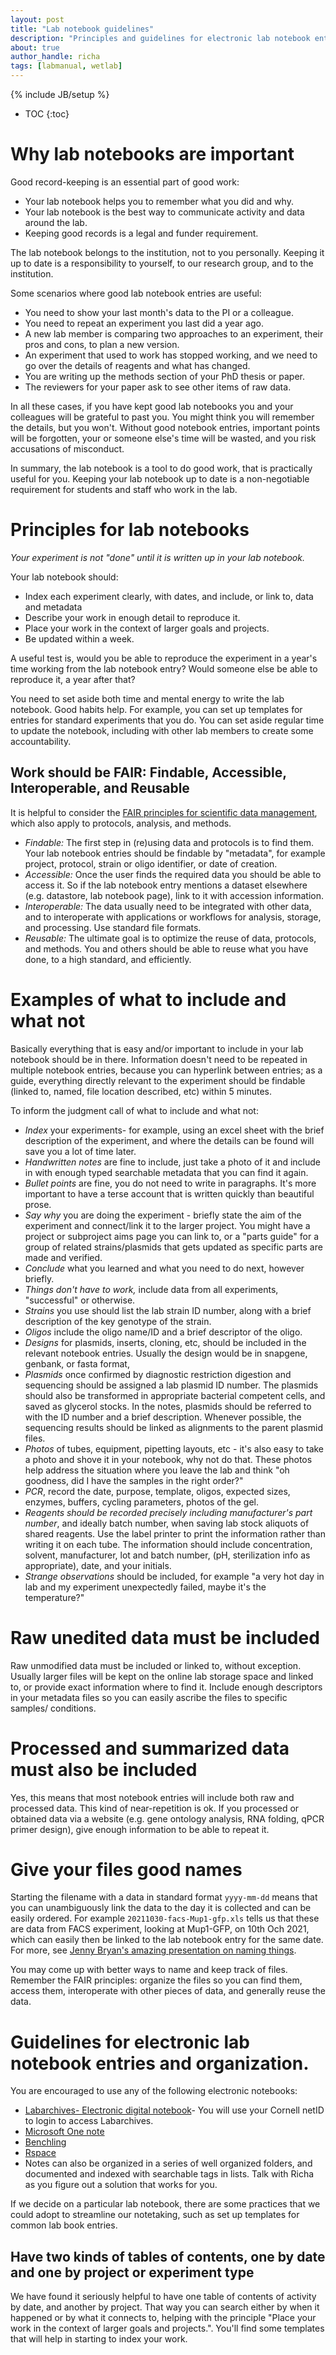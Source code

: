```yaml
---
layout: post
title: "Lab notebook guidelines"
description: "Principles and guidelines for electronic lab notebook entries and organization"
about: true
author_handle: richa
tags: [labmanual, wetlab]
---
```

{% include JB/setup %}

* TOC
{:toc}

# Why lab notebooks are important

Good record-keeping is an essential part of good work:

- Your lab notebook helps you to remember what you did and why.
- Your lab notebook is the best way to communicate activity and data around the lab.
- Keeping good records is a legal and funder requirement.

The lab notebook belongs to the institution, not to you personally.
Keeping it up to date is a responsibility to yourself, to our research group, and to the institution.

Some scenarios where good lab notebook entries are useful:

- You need to show your last month's data to the PI or a colleague.
- You need to repeat an experiment you last did a year ago.
- A new lab member is comparing two approaches to an experiment, their pros and cons, to plan a new version.
- An experiment that used to work has stopped working, and we need to go over the details of reagents and what has changed.
- You are writing up the methods section of your PhD thesis or paper.
- The reviewers for your paper ask to see other items of raw data.

In all these cases, if you have kept good lab notebooks you and your colleagues will be grateful to past you. You might think you will remember the details, but you won't.
Without good notebook entries, important points will be forgotten, your or someone else's time will be wasted, and you risk accusations of misconduct.

In summary, the lab notebook is a tool to do good work, that is practically useful for you. Keeping your lab notebook up to date is a non-negotiable requirement for students and staff who work in the lab.


# Principles for lab notebooks

*Your experiment is not "done" until it is written up in your lab notebook.*

Your lab notebook should:

- Index each experiment clearly, with dates, and include, or link to, data and metadata
- Describe your work in enough detail to reproduce it.
- Place your work in the context of larger goals and projects.
- Be updated within a week.

A useful test is, would you be able to reproduce the experiment in a year's time working from the lab notebook entry? Would someone else be able to reproduce it, a year after that?

You need to set aside both time and mental energy to write the lab notebook.
Good habits help.
For example, you can set up templates for entries for standard experiments that you do.
You can set aside regular time to update the notebook, including with other lab members to create some accountability.

## Work should be FAIR: Findable, Accessible, Interoperable, and Reusable

It is helpful to consider the [FAIR principles for scientific data management](https://www.go-fair.org/fair-principles/), which also apply to protocols, analysis, and methods.

- *Findable:* The first step in (re)using data and protocols is to find them. Your lab notebook entries should be findable by "metadata", for example project, protocol, strain or oligo identifier, or date of creation.
- *Accessible:* Once the user finds the required data you should be able to access it. So if the lab notebook entry mentions a dataset elsewhere (e.g. datastore, lab notebook page), link to it with accession information.
- *Interoperable:* The data usually need to be integrated with other data, and to interoperate with applications or workflows for analysis, storage, and processing. Use standard file formats.
- *Reusable:* The ultimate goal is to optimize the reuse of data, protocols, and methods. You and others should be able to reuse what you have done, to a high standard, and efficiently.


# Examples of what to include and what not

Basically everything that is easy and/or important to include in your lab notebook should be in there. Information doesn't need to be repeated in multiple notebook entries, because you can hyperlink between entries; as a guide, everything directly relevant to the experiment should be findable (linked to, named, file location described, etc) within 5 minutes.

To inform the judgment call of what to include and what not:

- *Index* your experiments- for example, using an excel sheet with the brief description of the experiment, and where the details can be found will save you a lot of time later.
- *Handwritten notes* are fine to include, just take a photo of it and include in with enough typed searchable metadata that you can find it again.
- *Bullet points* are fine, you do not need to write in paragraphs. It's more important to have a terse account that is written quickly than beautiful prose.
- *Say why* you are doing the experiment - briefly state the aim of the experiment and connect/link it to the larger project. You might have a project or subproject aims page you can link to, or a "parts guide" for a group of related strains/plasmids that gets updated as specific parts are made and verified.
- *Conclude* what you learned and what you need to do next, however briefly.
- *Things don't have to work,* include data from all experiments, "successful" or otherwise. 
- *Strains* you use should list the lab strain ID number, along with a brief description of the key genotype of the strain.
- *Oligos* include the oligo name/ID and a brief descriptor of the oligo.
- *Designs* for plasmids, inserts, cloning, etc, should be included in the relevant notebook entries. Usually the design would be in snapgene, genbank, or fasta format, 
- *Plasmids* once confirmed by diagnostic restriction digestion and sequencing should be assigned a lab plasmid ID number. The plasmids should also be transformed in appropriate bacterial competent cells, and saved as glycerol stocks. In the notes, plasmids should be referred to with the ID number and a brief description. Whenever possible, the sequencing results should be linked as alignments to the parent plasmid files.
- *Photos* of tubes, equipment, pipetting layouts, etc - it's also easy to take a photo and shove it in your notebook, why not do that. These photos help address the situation where you leave the lab and think "oh goodness, did I have the samples in the right order?"
- *PCR*, record the date, purpose, template, oligos, expected sizes, enzymes, buffers, cycling parameters, photos of the gel. 
- *Reagents should be recorded precisely including manufacturer's part number*, and ideally batch number, when saving lab stock aliquots of shared reagents. Use the label printer to print the information rather than writing it on each tube. The information should include concentration, solvent, manufacturer, lot and batch number, (pH, sterilization info as appropriate), date, and your initials. 
- *Strange observations* should be included, for example "a very hot day in lab and my experiment unexpectedly failed, maybe it's the temperature?"


# Raw unedited data must be included

Raw unmodified data must be included or linked to, without exception. Usually larger files will be kept on the online lab storage space and linked to, or provide exact information where to find it. Include enough descriptors in your metadata files so you can easily ascribe the files to specific samples/ conditions.


# Processed and summarized data must also be included

Yes, this means that most notebook entries will include both raw and processed data.
This kind of near-repetition is ok. If you processed or obtained data via a website (e.g. gene ontology analysis, RNA folding, qPCR primer design), give enough information to be able to repeat it.


# Give your files good names

Starting the filename with a data in standard format `yyyy-mm-dd` means that you can unambiguously link the data to the day it is collected and can be easily ordered.
For example `20211030-facs-Mup1-gfp.xls` tells us that these are data from FACS experiment, looking at Mup1-GFP, on 10th Och 2021, which can easily then be linked to the lab notebook entry for the same date.
For more, see [Jenny Bryan's amazing presentation on naming things](https://speakerdeck.com/jennybc/how-to-name-files).

You may come up with better ways to name and keep track of files.
Remember the FAIR principles: organize the files so you can find them, access them, interoperate with other pieces of data, and generally reuse the data.


# Guidelines for electronic lab notebook entries and organization.

You are encouraged to use any of the following electronic notebooks:

- [Labarchives- Electronic digital notebook](https://teaching.cornell.edu/learning-technologies/collaboration-tools/electronic-lab-notebooks-labarchives)- You will use your Cornell netID to login to access Labarchives.
- [Microsoft One note](https://journals.plos.org/ploscompbiol/article?id=10.1371/journal.pcbi.1006918)
- [Benchling](https://www.benchling.com/academic/)
- [Rspace](https://www.researchspace.com/)
- Notes can also be organized in a series of well organized folders, and documented and indexed with searchable tags in lists. Talk with Richa as you figure out a solution that works for you.

If we decide on a particular lab notebook, there are some practices that we could adopt to streamline our notetaking, such as set up templates for common lab book entries.

## Have two kinds of tables of contents, one by date and one by project or experiment type

We have found it seriously helpful to have one table of contents of activity by date, and another by project. That way you can search either by when it happened or by what it connects to, helping with the principle "Place your work in the context of larger goals and projects.". 
You'll find some templates that will help in starting to index your work.

